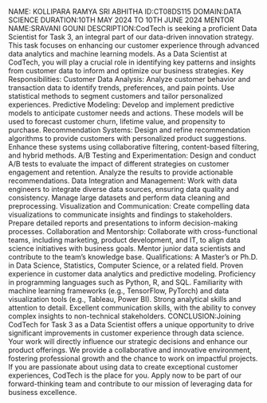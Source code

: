 NAME: KOLLIPARA RAMYA SRI ABHITHA 
ID:CT08DS115
DOMAIN:DATA SCIENCE
DURATION:10TH MAY 2024 TO 10TH JUNE 2024
MENTOR NAME:SRAVANI GOUNI
DESCRIPTION:CodTech is seeking a proficient Data Scientist for Task 3, an integral part of our data-driven innovation strategy. This task focuses on enhancing our customer experience through advanced data analytics and machine learning models. As a Data Scientist at CodTech, you will play a crucial role in identifying key patterns and insights from customer data to inform and optimize our business strategies.
Key Responsibilities:
Customer Data Analysis: Analyze customer behavior and transaction data to identify trends, preferences, and pain points. Use statistical methods to segment customers and tailor personalized experiences.
Predictive Modeling: Develop and implement predictive models to anticipate customer needs and actions. These models will be used to forecast customer churn, lifetime value, and propensity to purchase.
Recommendation Systems: Design and refine recommendation algorithms to provide customers with personalized product suggestions. Enhance these systems using collaborative filtering, content-based filtering, and hybrid methods.
A/B Testing and Experimentation: Design and conduct A/B tests to evaluate the impact of different strategies on customer engagement and retention. Analyze the results to provide actionable recommendations.
Data Integration and Management: Work with data engineers to integrate diverse data sources, ensuring data quality and consistency. Manage large datasets and perform data cleaning and preprocessing.
Visualization and Communication: Create compelling data visualizations to communicate insights and findings to stakeholders. Prepare detailed reports and presentations to inform decision-making processes.
Collaboration and Mentorship: Collaborate with cross-functional teams, including marketing, product development, and IT, to align data science initiatives with business goals. Mentor junior data scientists and contribute to the team’s knowledge base.
Qualifications:
A Master’s or Ph.D. in Data Science, Statistics, Computer Science, or a related field.
Proven experience in customer data analytics and predictive modeling.
Proficiency in programming languages such as Python, R, and SQL.
Familiarity with machine learning frameworks (e.g., TensorFlow, PyTorch) and data visualization tools (e.g., Tableau, Power BI).
Strong analytical skills and attention to detail.
Excellent communication skills, with the ability to convey complex insights to non-technical stakeholders.
CONCLUSION:Joining CodTech for Task 3 as a Data Scientist offers a unique opportunity to drive significant improvements in customer experience through data science. Your work will directly influence our strategic decisions and enhance our product offerings. We provide a collaborative and innovative environment, fostering professional growth and the chance to work on impactful projects. If you are passionate about using data to create exceptional customer experiences, CodTech is the place for you. Apply now to be part of our forward-thinking team and contribute to our mission of leveraging data for business excellence.

